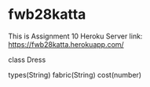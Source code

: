# fwb28katta
This is Assignment 10
Heroku Server link: https://fwb28katta.herokuapp.com/

class Dress

types(String) fabric(String) cost(number)